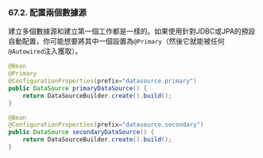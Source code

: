 ### 67.2. 配置兩個數據源

建立多個數據源和建立第一個工作都是一樣的。如果使用針對JDBC或JPA的預設自動配置，你可能想要將其中一個設置為`@Primary`（然後它就能被任何`@Autowired`注入獲取）。
```java
@Bean
@Primary
@ConfigurationProperties(prefix="datasource.primary")
public DataSource primaryDataSource() {
    return DataSourceBuilder.create().build();
}

@Bean
@ConfigurationProperties(prefix="datasource.secondary")
public DataSource secondaryDataSource() {
    return DataSourceBuilder.create().build();
}
```
